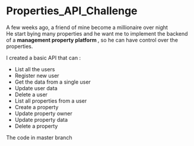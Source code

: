# Properties_API_Challenge
<p> 
A few weeks ago, a friend of mine become a millionaire over night <br/>
He start bying many properties and he want me to implement the backend of a <b> management property platform </b>, so he can have control over the properties.
</p>
<p>
I created a basic API that can :<br/>
<ul>
  <li> List all the users </li>
  <li> Register new user </li>
  <li> Get the data from a single user </li>
  <li> Update user data </li>
  <li> Delete a user </li>
  <li> List all properties from a user </li>
  <li> Create a property </li>
  <li> Update property owner </li>
  <li> Update property data </li>
  <li> Delete a property </li>
</ul>
<p>
  The code in master branch
</p>
